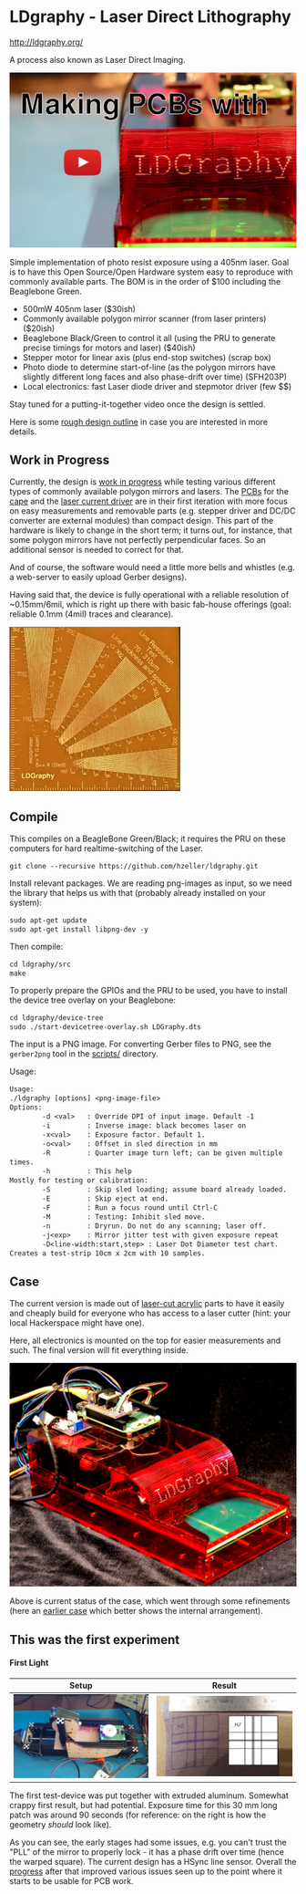 LDgraphy - Laser Direct Lithography
===================================

http://ldgraphy.org/

A process also known as Laser Direct Imaging.

[![First Test][run-vid]](https://youtu.be/G9-JK2Nc7w0)

Simple implementation of photo resist exposure using a 405nm laser.
Goal is to have this Open Source/Open Hardware system easy to reproduce with
commonly available parts. The BOM is in the order of $100 including the
Beaglebone Green.

  * 500mW 405nm laser ($30ish)
  * Commonly available polygon mirror scanner (from laser printers) ($20ish)
  * Beaglebone Black/Green to control it all (using the PRU to generate precise
    timings for motors and laser) ($40ish)
  * Stepper motor for linear axis (plus end-stop switches) (scrap box)
  * Photo diode to determine start-of-line (as the polygon mirrors have
    slightly different long faces and also phase-drift over time) (SFH203P)
  * Local electronics: fast Laser diode driver and stepmotor driver (few $$)

Stay tuned for a putting-it-together video once the design is settled.

Here is some [rough design outline][design] in case you are interested in more
details.

Work in Progress
----------------
Currently, the design is [work in progress][LDGraphy-posts] while testing
various different types of commonly available polygon mirrors and lasers. The
[PCBs](./pcb) for the [cape] and the [laser current driver] are in their
first iteration with more focus on easy measurements and removable parts
(e.g. stepper driver and DC/DC converter are external modules) than compact
design. This part of the hardware is likely to change in the
short term; it turns out, for instance, that some polygon mirrors have not
perfectly perpendicular faces. So an additional sensor is needed to correct
for that.

And of course, the software would need a little more bells and whistles
(e.g. a web-server to easily upload Gerber designs).

Having said that, the device is fully operational with a reliable
resolution of ~0.15mm/6mil, which is right up there with basic fab-house
offerings (goal: reliable 0.1mm (4mil) traces and clearance).

[![Resolution test][resolution-thumb]][resolution]

Compile
-------
This compiles on a BeagleBone Green/Black; it requires the PRU on these
computers for hard realtime-switching of the Laser.

```
git clone --recursive https://github.com/hzeller/ldgraphy.git
```

Install relevant packages. We are reading png-images as input, so we need the
library that helps us with that (probably already installed on your system):
```
sudo apt-get update
sudo apt-get install libpng-dev -y
```

Then compile:
```
cd ldgraphy/src
make
```

To properly prepare the GPIOs and the PRU to be used, you have to install
the device tree overlay on your Beaglebone:
```
cd ldgraphy/device-tree
sudo ./start-devicetree-overlay.sh LDGraphy.dts
```

The input is a PNG image. For converting Gerber files to PNG, see the
`gerber2png` tool in the [scripts/](./scripts) directory.

Usage:
```
Usage:
./ldgraphy [options] <png-image-file>
Options:
        -d <val>   : Override DPI of input image. Default -1
        -i         : Inverse image: black becomes laser on
        -x<val>    : Exposure factor. Default 1.
        -o<val>    : Offset in sled direction in mm
        -R         : Quarter image turn left; can be given multiple times.
        -h         : This help
Mostly for testing or calibration:
        -S         : Skip sled loading; assume board already loaded.
        -E         : Skip eject at end.
        -F         : Run a focus round until Ctrl-C
        -M         : Testing: Inhibit sled move.
        -n         : Dryrun. Do not do any scanning; laser off.
        -j<exp>    : Mirror jitter test with given exposure repeat
        -D<line-width:start,step> : Laser Dot Diameter test chart. Creates a test-strip 10cm x 2cm with 10 samples.
```

Case
----
The current version is made out of [laser-cut acrylic](./hardware)
parts to have it easily and cheaply build for everyone who has
access to a laser cutter (hint: your local Hackerspace might have one).

Here, all electronics is mounted on the top for easier measurements and
such. The final version will fit everything inside.

![Case](./img/sample-case.jpg)

Above is current status of the case, which went through some refinements (here
an [earlier case](./img/intermediate-case.jpg) which better shows
the internal arrangement).

This was the first experiment
-------------------------------

#### First Light

|   Setup                | Result
|------------------------|---------------------------------
| ![](./img/setup.jpg)   | ![](./img/firstexposure.jpg)

The first test-device was put together with extruded aluminum.
Somewhat crappy first result, but had potential. Exposure time for this 30 mm
long patch was around 90 seconds (for reference: on the right is how the
geometry _should_ look like).

As you can see, the early stages had some issues, e.g. you can't trust the "PLL"
of the mirror to properly lock - it has a phase drift over
time (hence the warped square). The current design has a HSync line sensor.
Overall the [progress] after that improved various
issues seen up to the point where it starts to be usable for PCB work.

[progress]: https://plus.google.com/u/0/+HennerZeller/posts/FeqdPoEZ3AT
[Laser current driver]: ./pcb/laser-drive
[Cape]: ./pcb/cape
[LDGraphy-posts]: https://plus.google.com/u/0/s/%23ldgraphy/top
[run-vid]: ./img/ldgraphy-yt.jpg
[resolution-thumb]: ./img/line-resolution-small.jpg
[resolution]: https://plus.google.com/u/0/+HennerZeller/posts/a8taHWeL5CC
[design]: ./design.md
